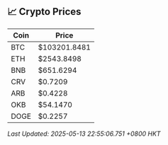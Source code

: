 ## 📈 Crypto Prices

| Coin | Price |
| ---- | ----- |
| BTC | $103201.8481 |
| ETH | $2543.8498 |
| BNB | $651.6294 |
| CRV | $0.7209 |
| ARB | $0.4228 |
| OKB | $54.1470 |
| DOGE | $0.2257 |

_Last Updated: 2025-05-13 22:55:06.751 +0800 HKT_
